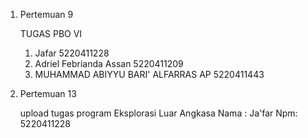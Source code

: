 1. Pertemuan 9
   
    TUGAS PBO VI
    1. Jafar                               5220411228
    2. Adriel Febrianda Assan              5220411209
    3. MUHAMMAD ABIYYU BARI' ALFARRAS AP   5220411443

2. Pertemuan 13

   upload tugas program Eksplorasi Luar Angkasa Nama : Ja'far Npm: 5220411228
